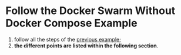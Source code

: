 # Follow the Docker Swarm Without Docker Compose Example

1. follow all the steps of the [previous example](../../../../../../index.md);
2. **the different points are listed within the following section**.
